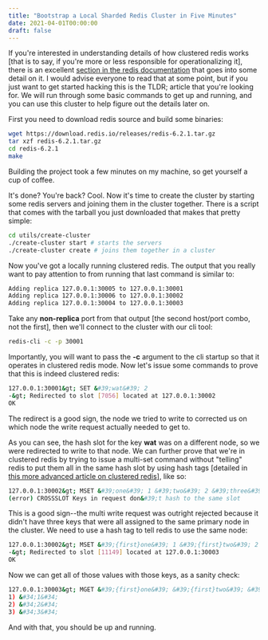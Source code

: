 ```yaml
---
title: "Bootstrap a Local Sharded Redis Cluster in Five Minutes"
date: 2021-04-01T00:00:00
draft: false
---
```


If you&#39;re interested in understanding details of how clustered redis works \[that is to say, if you&#39;re more or less responsible for operationalizing it\], there is an excellent [section in the redis documentation](https://redis.io/topics/cluster-tutorial) that goes into some detail on it. I would advise everyone to read that at some point, but if you just want to get started hacking this is the TLDR; article that you&#39;re looking for. We will run through some basic commands to get up and running, and you can use this cluster to help figure out the details later on.

First you need to download redis source and build some binaries:

``` bash
wget https://download.redis.io/releases/redis-6.2.1.tar.gz
tar xzf redis-6.2.1.tar.gz
cd redis-6.2.1
make

```

Building the project took a few minutes on my machine, so get yourself a cup of coffee.

It&#39;s done? You&#39;re back? Cool. Now it&#39;s time to create the cluster by starting some redis servers and joining them in the cluster together. There is a script that comes with the tarball you just downloaded that makes that pretty simple:

``` bash
cd utils/create-cluster
./create-cluster start # starts the servers
./create-cluster create # joins them together in a cluster

```

Now you&#39;ve got a locally running clustered redis. The output that you really want to pay attention to from running that last command is similar to:

``` bash
Adding replica 127.0.0.1:30005 to 127.0.0.1:30001
Adding replica 127.0.0.1:30006 to 127.0.0.1:30002
Adding replica 127.0.0.1:30004 to 127.0.0.1:30003

```

Take any **non-replica** port from that output \[the second host/port combo, not the first\], then we&#39;ll connect to the cluster with our cli tool:

``` bash
redis-cli -c -p 30001

```

Importantly, you will want to pass the **-c** argument to the cli startup so that it operates in clustered redis mode. Now let&#39;s issue some commands to prove that this is indeed clustered redis:

``` bash
127.0.0.1:30001&gt; SET &#39;wat&#39; 2
-&gt; Redirected to slot [7056] located at 127.0.0.1:30002
OK

```

The redirect is a good sign, the node we tried to write to corrected us on which node the write request actually needed to get to.

As you can see, the hash slot for the key **wat** was on a different node, so we were redirected to write to that node. We can further prove that we&#39;re in clustered redis by trying to issue a multi-set command without &#34;telling&#34; redis to put them all in the same hash slot by using hash tags \[detailed in [this more advanced article on clustered redis](https://redis.io/topics/cluster-spec)\], like so:

``` bash
127.0.0.1:30002&gt; MSET &#39;one&#39; 1 &#39;two&#39; 2 &#39;three&#39; 3
(error) CROSSSLOT Keys in request don&#39;t hash to the same slot

```

This is a good sign--the multi write request was outright rejected because it didn&#39;t have three keys that were all assigned to the same primary node in the cluster. We need to use a hash tag to tell redis to use the same node:

``` bash
127.0.0.1:30002&gt; MSET &#39;{first}one&#39; 1 &#39;{first}two&#39; 2 &#39;{first}three&#39; 3
-&gt; Redirected to slot [11149] located at 127.0.0.1:30003
OK

```

Now we can get all of those values with those keys, as a sanity check:

``` bash
127.0.0.1:30003&gt; MGET &#39;{first}one&#39; &#39;{first}two&#39; &#39;{first}three&#39;
1) &#34;1&#34;
2) &#34;2&#34;
3) &#34;3&#34;

```

And with that, you should be up and running.


